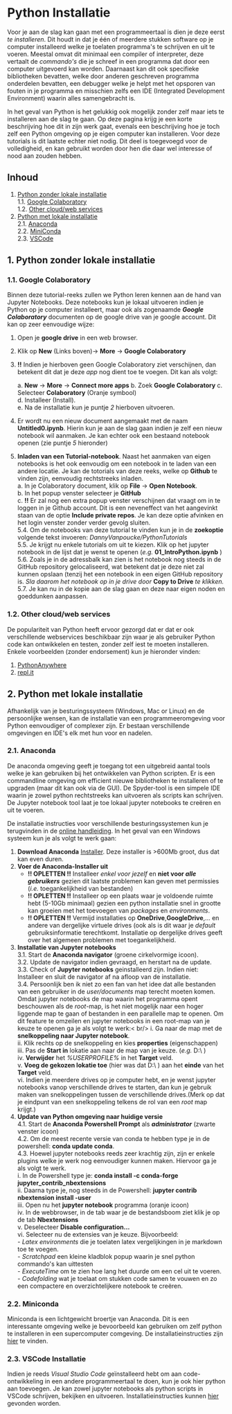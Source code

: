 # Python Installatie
Voor je aan de slag kan gaan met een programmeertaal is dien je deze eerst *te installeren*.
Dit houdt in dat je één of meerdere stukken software op je computer installeerd welke je toelaten
programma's te schrijven en uit te voeren. Meestal omvat dit minimaal een compiler of interpreter, deze
vertaalt de *commando's* die je schreef in een programma dat door een computer uitgevoerd kan 
worden. Daarnaast kan dit ook specifieke bibliotheken bevatten, welke door anderen geschreven 
programma onderdelen bevatten, een debugger welke je helpt met het opsporen van fouten in je
programma en misschien zelfs een IDE (Integrated Development Environment) waarin alles samengebracht is.

In het geval van Python is het gelukkig ook mogelijk zonder zelf maar iets te installeren 
aan de slag te gaan. Op deze pagina krijg je een korte beschrijving hoe dit in zijn werk gaat,
evenals een beschrijving hoe je toch zelf een Python omgeving op je eigen computer kan installeren.
Voor deze tutorials is dit laatste echter niet nodig. Dit deel is toegevoegd voor de 
volledigheid, en kan gebruikt worden door hen die daar wel interesse of nood aan zouden hebben.

## Inhoud
1. [Python zonder lokale installatie](#noinstall)  
   1.1. [Google Colaboratory](#colab)  
   1.2. [Other cloud/web services](#webservice)  
2. [Python met lokale installatie](#install)  
   2.1. [Anaconda](#anaconda)  
   2.2. [MiniConda](#miniconda)  
   2.3. [VSCode](#vscode)  
<!-- Links are a bit tricky, local links go through anchors: HTML-A-tags. However, to work the "name" variable should be all non-caps -->
<!-- add 2 blank spaces at the end of a line to get a linebreak or use < br/> or add empty line -->

##  <a name='noinstall'> </a> 1. Python zonder lokale installatie  

###  <a name='colab'> </a> 1.1. Google Colaboratory
Binnen deze tutorial-reeks zullen we Python leren kennen aan de hand van Jupyter Notebooks. Deze notebooks kun je lokaal uitvoeren indien je Python op je computer installeert, maar ook als zogenaamde **_Google Colaboratory_** documenten op de google drive van je google account. Dit kan op zeer eenvoudige wijze: 

1. Open je **google drive** in een web browser.
2. Klik op **New** (Links boven)&rarr; **More** &rarr; **Google Colaboratory**
3. **!!** Indien je hierboven geen Google Colaboratory ziet verschijnen, dan betekent dit dat je deze *app* nog dient toe te voegen. Dit kan als volgt:

   a. **New** &rarr; **More** &rarr; **Connect more apps**
   b. Zoek **Google Colaboratory**
   c. Selecteer **Colaboratory** (Oranje symbool)<br/>
   d. Installeer (Install).<br/>
   e. Na de installatie kun je puntje *2* hierboven uitvoeren.<br/>
4. Er wordt nu een nieuw document aangemaakt met de naam **Untitled0.ipynb**. Hierin kun je aan de slag gaan indien je zelf een nieuw notebook wil aanmaken. Je kan echter ook een bestaand notebook openen (zie puntje *5* hieronder)<br/>
5. **Inladen van een Tutorial-notebook**. Naast het aanmaken van eigen notebooks is het ook eenvoudig om een notebook in te laden van een andere locatie. Je kan de totorials van deze
	   reeks, welke op **Github** te vinden zijn, eenvoudig rechtstreeks inladen.<br/>
   a. In je Colaboratory document, klik op **File** &rarr; **Open Notebook**.<br/>
   b. In het popup venster selecteer je **GitHub**<br/>
   c. **!!** Er zal nog een extra popup venster verschijnen dat vraagt om in te loggen in je 
	        Github account. Dit is een neveneffect van het aangevinkt staan van de optie 
		**Include private repos**. Je kan deze optie afvinken en het login venster
		zonder verder gevolg sluiten.<br/>
   5.4. Om de notebooks van deze tutorial te vinden kun je in de **zoekoptie** volgende tekst 
	        invoeren: *DannyVanpoucke/PythonTutorials* <br/>
   5.5. Je krijgt nu enkele tutorials om uit te kiezen. Klik op het jupyter notebook in de 
            lijst dat je wenst te openen (*e.g.* **01_IntroPython.ipynb** ) <br/>
   5.6. Zoals je in de adressbalk kan zien is het notebook nog steeds in de GitHub repository
                gelocaliseerd, wat betekent dat je deze niet zal kunnen opslaan (tenzij het een 
		notebook in een eigen GitHub repository is. *Sla daarom het notebook op in je drive door*
		**Copy to Drive** *te klikken.* <br/>
   5.7. Je kan nu in de kopie aan de slag gaan en deze naar eigen noden en goeddunken aanpassen.


###  <a name='webservice'> </a> 1.2. Other cloud/web services
De populariteit van Python heeft ervoor gezorgd dat er dat er ook verschillende webservices beschikbaar
zijn waar je als gebruiker Python code kan ontwikkelen en testen, zonder zelf iest te moeten installeren.
Enkele voorbeelden (zonder endorsement) kun je hieronder vinden:
   1. [PythonAnywhere](https://www.pythonanywhere.com/)
   2. [repl.it](https://replit.com/)


##  <a name='install'> </a> 2. Python met lokale installatie
Afhankelijk van je besturingssysteem (Windows, Mac or Linux) en de persoonlijke wensen, kan de
installatie van een programmeeromgeving voor Python eenvoudiger of complexer zijn. Er bestaan
verschillende omgevingen en IDE's elk met hun voor en nadelen. 

###  <a name='anaconda'> </a> 2.1. Anaconda
De anaconda omgeving geeft je toegang tot een uitgebreid aantal tools welke je kan gebruiken
bij het ontwikkelen van Python scripten. Er is een commandline omgeving om efficient nieuwe
bibliotheken te installeren of te upgraden (maar dit kan ook via de GUI). De Spyder-tool is een
simpele IDE waarin je zowel python rechtstreeks kan uitvoeren als scripts kan schrijven. De 
Jupyter notebook tool laat je toe lokaal jupyter notebooks te creëren en uit te voeren.

De installatie instructies voor verschillende besturingssystemen kun je terugvinden in de 
[online handleiding](https://docs.anaconda.com/anaconda/install/index.html). In het geval 
van een Windows systeem kun je als volgt te werk gaan:
1. **Download Anaconda** [Installer](https://www.anaconda.com/products/distribution). Deze
     installer is >600Mb groot, dus dat kan even duren.<br/>
2. **Voer de Anaconda-Installer uit**<br/>
   - **!! OPLETTEN !!** Installeer *enkel voor jezelf* en **niet voor _alle_ _gebruikers_** gezien
	   dit laatste problemen kan geven met permissies (*i.e.* toegankelijkheid van bestanden)<br/>
   - **!! OPLETTEN !!** Installeer op een plaats waar je voldoende ruimte hebt (5-10Gb minimaal)
	   gezien een python installatie snel in grootte kan groeien met het toevoegen van *packages* 
	   en *environments*.<br/>
   - **!! OPLETTEN !!** Vermijd installaties op **OneDrive**,**GoogleDrive**,... en andere van dergelijke virtuele
	   drives (ook als is dit waar je *default* gebruiksinformatie terechtkomt. Installatie op dergelijke
	   drives geeft over het algemeen problemen met toegankelijkheid.<br/>
3. **Installatie van Jupyter notebooks**<br/>
   3.1. Start de **Anaconda navigator** (groene cirkelvormige icoon).<br/>
   3.2. Update de navigator indien gevraagd, en herstart na de update.<br/>
   3.3. Check of **Jupyter notebooks** geinstalleerd zijn. Indien niet: Installeer en 
	      sluit de navigator af na afloop van de installatie.<br/>
   3.4. Persoonlijk ben ik niet zo een fan van het idee dat alle bestanden van een gebruiker
        in de *user/documents* map terecht moeten komen. Omdat jupyter notebooks de map 
	waarin het programma opent beschouwen als de *root*-map, is het niet mogelijk naar 
	een hoger liggende map te gaan of bestanden in een parallelle map te openen. Om 
	dit feature te omzeilen en jupyter notebooks in een root-map van je keuze te openen 
	ga je als volgt te werk:< br/>
        i.  Ga naar de map met de **snelkoppeling naar Jupyter notebook**.<br/>
        ii.  Klik rechts op de snelkoppeling en kies **properties** (eigenschappen)<br/>
        iii. Pas de **Start in** lokatie aan naar de map van je keuze. (*e.g.* D:\ )<br/>
        iv.  **Verwijder** het *%USERPROFILE%* in het **Target** veld.<br/>
        v.   **Voeg de gekozen lokatie toe** (hier was dat D:\ ) aan het **einde** van het **Target** veld.<br/>
        vi.  Indien je meerdere drives op je computer hebt, en je wenst jupyter notebooks vanop
			     verschillende drives te starten, dan kun je gebruik maken van snelkoppelingen tussen
				 de verschillende drives.(Merk op dat je eindpunt van een snelkoppeling telkens de rol
				 van een *root* map krijgt.)<br/>
4. **Update van Python omgeving naar huidige versie**<br/>
   4.1. Start de **Anaconda Powershell Prompt** als **_administrator_** (zwarte venster icoon)<br/>
   4.2. Om de meest recente versie van conda te hebben type je in de powershell: **conda update conda**.<br/>
   4.3. Hoewel jupyter notebooks reeds zeer krachtig zijn, zijn er enkele plugins welke je werk
	        nog eenvoudiger kunnen maken. Hiervoor ga je als volgt te werk.<br/>
        i.   In de Powershell type je: **conda install -c conda-forge jupyter_contrib_nbextensions**<br/>
        ii.  Daarna type je, nog steeds in de Powershell: **jupyter contrib nbextension install -user**<br/>
        iii. Open nu het **jupyter notebook** programma (oranje icoon)<br/>
        iv.  In de webbrowser, in de tab waar je de bestandsboom ziet klik je op de tab **Nbextensions**<br/>
        v.   Deselecteer **Disable configuration...**<br/>
        vi.  Selecteer nu de extensies van je keuze. Bijvoorbeeld:<br/>
              - *Latex environments* die je toelaten latex vergelijkingen in je markdown toe te voegen.<br/>
              - *Scratchpad* een kleine kladblok popup waarin je snel python commando's kan uittesten<br/>
              - *ExecuteTime* om te zien hoe lang het duurde om een cel uit te voeren.<br/>
              - *Codefolding* wat je toelaat om stukken code samen te vouwen en zo een compactere en 
	        overzichtelijkere notebook te creëren.<br/>

###  <a name='miniconda'> </a> 2.2. Miniconda
Miniconda is een lichtgewicht broertje van Anaconda. Dit is een interessante omgeving welke je 
bevoorbeeld kan gebruiken om zelf python te installeren in een supercomputer comgeving.
De installatieinstructies zijn [hier](https://docs.conda.io/en/latest/miniconda.html) te vinden.

### <a name='vscode'> </a> 2.3. VSCode Installatie
Indien je reeds *Visual Studio Code* geïnstalleerd hebt om aan code-ontwikkeling in een andere
programmeertaal te doen, kun je ook hier python aan toevoegen. Je kan zowel jupyter notebooks 
als python scripts in VSCode schrijven, bekijken en uitvoeren. Installatieinstructies kunnen
[hier](https://code.visualstudio.com/docs/languages/python) gevonden worden.

